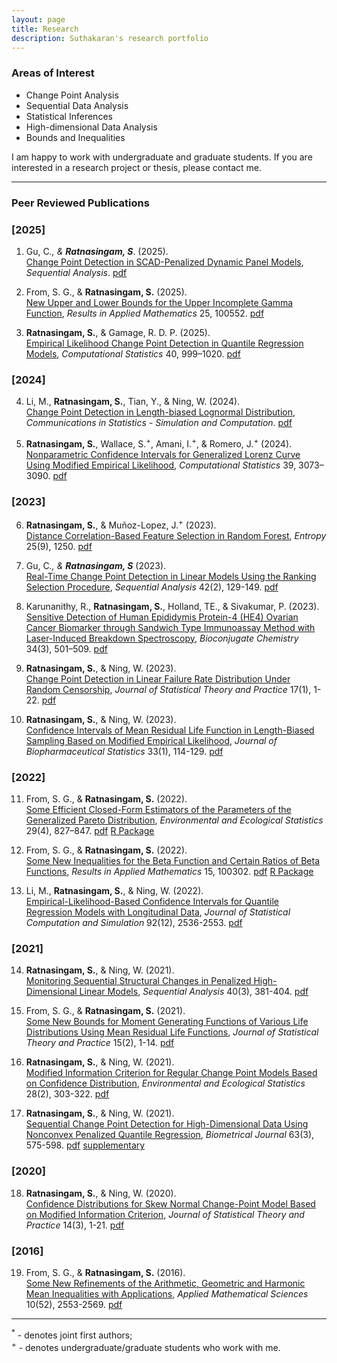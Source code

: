 ```yaml
---
layout: page
title: Research
description: Suthakaran's research portfolio
---
```


### Areas of Interest

* Change Point Analysis
* Sequential Data Analysis
* Statistical Inferences
* High-dimensional Data Analysis
* Bounds and Inequalities

I am happy to work with undergraduate and graduate students. If you are interested in a research project or thesis, please contact me.

---

### Peer Reviewed Publications

### [2025]

1) Gu, C<sup>*</sup>., & <b>Ratnasingam, S<sup>*</sup></b>. (2025).  
   [Change Point Detection in SCAD-Penalized Dynamic Panel Models](https://doi.org/10.1080/07474946.2025.2510372), *Sequential Analysis*. [pdf](../assets/2025CGSR.pdf)

2) From, S. G., & <b>Ratnasingam, S.</b> (2025).  
   [New Upper and Lower Bounds for the Upper Incomplete Gamma Function](https://doi.org/10.1016/j.rinam.2025.100552), *Results in Applied Mathematics* 25, 100552. [pdf](../assets/2025FSRINAM.pdf)

3) <b>Ratnasingam, S.</b>, & Gamage, R. D. P. (2025).  
   [Empirical Likelihood Change Point Detection in Quantile Regression Models](https://doi.org/10.1007/s00180-024-01526-w), *Computational Statistics* 40, 999–1020. [pdf](../assets/2024SRRG.pdf)

### [2024]

4) Li, M., <b>Ratnasingam, S.</b>, Tian, Y., & Ning, W. (2024).  
   [Change Point Detection in Length-biased Lognormal Distribution](https://doi.org/10.1080/03610918.2024.2386561), *Communications in Statistics - Simulation and Computation*. [pdf](../assets/2024SRWN.pdf)

5) <b>Ratnasingam, S.</b>, Wallace, S.<sup>+</sup>, Amani, I.<sup>+</sup>, & Romero, J.<sup>+</sup> (2024).  
   [Nonparametric Confidence Intervals for Generalized Lorenz Curve Using Modified Empirical Likelihood](https://doi.org/10.1007/s00180-023-01431-8), *Computational Statistics* 39, 3073–3090. [pdf](../assets/2023SRSIJ.pdf)

### [2023]

6) <b>Ratnasingam, S.</b>, & Muñoz-Lopez, J.<sup>+</sup> (2023).  
   [Distance Correlation-Based Feature Selection in Random Forest](https://www.ncbi.nlm.nih.gov/pmc/articles/PMC10528294/), *Entropy* 25(9), 1250. [pdf](../assets/2023SJEN.pdf)

7) Gu, C<sup>*</sup>., & <b>Ratnasingam, S<sup>*</sup></b> (2023).  
   [Real-Time Change Point Detection in Linear Models Using the Ranking Selection Procedure](https://doi.org/10.1080/07474946.2023.2187416), *Sequential Analysis* 42(2), 129-149. [pdf](../assets/2023CGSR.pdf)

8) Karunanithy, R., <b>Ratnasingam, S.</b>, Holland, TE., & Sivakumar, P. (2023).  
   [Sensitive Detection of Human Epididymis Protein-4 (HE4) Ovarian Cancer Biomarker through Sandwich Type Immunoassay Method with Laser-Induced Breakdown Spectroscopy](https://doi.org/10.1021/acs.bioconjchem.2c00551), *Bioconjugate Chemistry* 34(3), 501–509. [pdf](../assets/2023RKSU.pdf)

9) <b>Ratnasingam, S.</b>, & Ning, W. (2023).  
   [Change Point Detection in Linear Failure Rate Distribution Under Random Censorship](https://doi.org/10.1007/s42519-022-00309-0), *Journal of Statistical Theory and Practice* 17(1), 1-22. [pdf](../assets/2023SWJSTP.pdf)

10) <b>Ratnasingam, S.</b>, & Ning, W. (2023).  
    [Confidence Intervals of Mean Residual Life Function in Length-Biased Sampling Based on Modified Empirical Likelihood](https://doi.org/10.1080/10543406.2022.2089157), *Journal of Biopharmaceutical Statistics* 33(1), 114-129. [pdf](../assets/2023SWJBPS.pdf)

### [2022]

11) From, S. G., & <b>Ratnasingam, S.</b> (2022).  
    [Some Efficient Closed-Form Estimators of the Parameters of the Generalized Pareto Distribution](https://doi.org/10.1007/s10651-022-00548-1), *Environmental and Ecological Statistics* 29(4), 827–847. [pdf](../assets/2022FSEES.pdf) [R Package](https://github.com/suthakaranr/EfficientClosedGPD)

12) From, S. G., & <b>Ratnasingam, S.</b> (2022).  
    [Some New Inequalities for the Beta Function and Certain Ratios of Beta Functions](https://doi.org/10.1016/j.rinam.2022.100302), *Results in Applied Mathematics* 15, 100302. [pdf](../assets/2022FSRINAM.pdf) [R Package](https://github.com/suthakaranr/IneqBetaFun)

13) Li, M., <b>Ratnasingam, S.</b>, & Ning, W. (2022).  
    [Empirical-Likelihood-Based Confidence Intervals for Quantile Regression Models with Longitudinal Data](https://doi.org/10.1080/00949655.2022.2043322), *Journal of Statistical Computation and Simulation* 92(12), 2536-2553. [pdf](../assets/2022ELJSCS.pdf)

### [2021]

14) <b>Ratnasingam, S.</b>, & Ning, W. (2021).  
    [Monitoring Sequential Structural Changes in Penalized High-Dimensional Linear Models](https://doi.org/10.1080/07474946.2021.1940500), *Sequential Analysis* 40(3), 381-404. [pdf](../assets/2021SWSA.pdf)

15) From, S. G., & <b>Ratnasingam, S.</b> (2021).  
    [Some New Bounds for Moment Generating Functions of Various Life Distributions Using Mean Residual Life Functions](https://doi.org/10.1007/s42519-021-00176-1), *Journal of Statistical Theory and Practice* 15(2), 1-14. [pdf](../assets/2021FSJSPT.pdf)

16) <b>Ratnasingam, S.</b>, & Ning, W. (2021).  
    [Modified Information Criterion for Regular Change Point Models Based on Confidence Distribution](https://doi.org/10.1007/s10651-021-00485-5), *Environmental and Ecological Statistics* 28(2), 303-322. [pdf](../assets/2021SWEES.pdf)

17) <b>Ratnasingam, S.</b>, & Ning, W. (2021).  
    [Sequential Change Point Detection for High-Dimensional Data Using Nonconvex Penalized Quantile Regression](https://doi.org/10.1002/bimj.202000078), *Biometrical Journal* 63(3), 575-598. [pdf](../assets/2020SWBJ.pdf) [supplementary](https://onlinelibrary.wiley.com/action/downloadSupplement?doi=10.1002%2Fbimj.202000078&file=bimj2203-sup-0002-SuppMat.pdf)

### [2020]

18) <b>Ratnasingam, S.</b>, & Ning, W. (2020).  
    [Confidence Distributions for Skew Normal Change-Point Model Based on Modified Information Criterion](https://doi.org/10.1007/s42519-020-00108-5), *Journal of Statistical Theory and Practice* 14(3), 1-21. [pdf](../assets/2020SWJSPT.pdf)

### [2016]

19) From, S. G., & <b>Ratnasingam, S.</b> (2016).  
    [Some New Refinements of the Arithmetic, Geometric and Harmonic Mean Inequalities with Applications](http://dx.doi.org/10.12988/ams.2016.66191), *Applied Mathematical Sciences* 10(52), 2553-2569. [pdf](../assets/2016FSAMS.pdf)

---

<sup>*</sup> - denotes joint first authors; <br>
<sup>+</sup> - denotes undergraduate/graduate students who work with me.
